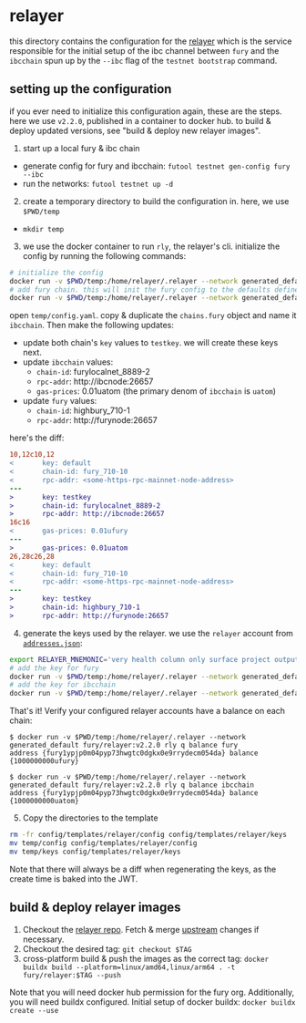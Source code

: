 # relayer

this directory contains the configuration for the [relayer](https://github.com/Kava-Labs/relayer)
which is the service responsible for the initial setup of the ibc channel between `fury` and the
`ibcchain` spun up by the `--ibc` flag of the `testnet bootstrap` command.

## setting up the configuration

if you ever need to initialize this configuration again, these are the steps.
here we use `v2.2.0`, published in a container to docker hub. to build & deploy updated versions,
see "build & deploy new relayer images".

1. start up a local fury & ibc chain
  * generate config for fury and ibcchain: `futool testnet gen-config fury --ibc`
  * run the networks: `futool testnet up -d`
2. create a temporary directory to build the configuration in. here, we use `$PWD/temp`
  * `mkdir temp`
3. we use the docker container to run `rly`, the relayer's cli. initialize the config by running the following commands:
```bash
# initialize the config
docker run -v $PWD/temp:/home/relayer/.relayer --network generated_default fury/relayer:v2.2.0 rly config init
# add fury chain. this will init the fury config to the defaults defined in https://github.com/cosmos/chain-registry
docker run -v $PWD/temp:/home/relayer/.relayer --network generated_default fury/relayer:v2.2.0 rly chains add fury
```
open `temp/config.yaml`. copy & duplicate the `chains.fury` object and name it `ibcchain`.
Then make the following updates:
* update both chain's `key` values to `testkey`. we will create these keys next.
* update `ibcchain` values:
  * `chain-id`: furylocalnet_8889-2
  * `rpc-addr`: http://ibcnode:26657
  * `gas-prices`: 0.01uatom (the primary denom of `ibcchain` is `uatom`)
* update `fury` values:
  * `chain-id`: highbury_710-1
  * `rpc-addr`: http://furynode:26657

here's the diff:
```diff
10,12c10,12
<       key: default
<       chain-id: fury_710-10
<       rpc-addr: <some-https-rpc-mainnet-node-address>
---
>       key: testkey
>       chain-id: furylocalnet_8889-2
>       rpc-addr: http://ibcnode:26657
16c16
<       gas-prices: 0.01ufury
---
>       gas-prices: 0.01uatom
26,28c26,28
<       key: default
<       chain-id: fury_710-10
<       rpc-addr: <some-https-rpc-mainnet-node-address>
---
>       key: testkey
>       chain-id: highbury_710-1
>       rpc-addr: http://furynode:26657
```
4. generate the keys used by the relayer. we use the `relayer` account from [`addresses.json`](../../common/addresses.json):
```bash
export RELAYER_MNEMONIC='very health column only surface project output absent outdoor siren reject era legend legal twelve setup roast lion rare tunnel devote style random food'
# add the key for fury
docker run -v $PWD/temp:/home/relayer/.relayer --network generated_default fury/relayer:v2.2.0 rly keys restore --coin-type 459 fury testkey "$RELAYER_MNEMONIC"
# add the key for ibcchain
docker run -v $PWD/temp:/home/relayer/.relayer --network generated_default fury/relayer:v2.2.0 rly keys restore --coin-type 459 ibcchain testkey "$RELAYER_MNEMONIC"
```

That's it! Verify your configured relayer accounts have a balance on each chain:
```
$ docker run -v $PWD/temp:/home/relayer/.relayer --network generated_default fury/relayer:v2.2.0 rly q balance fury
address {fury1ypjp0m04pyp73hwgtc0dgkx0e9rrydecm054da} balance {1000000000ufury}

$ docker run -v $PWD/temp:/home/relayer/.relayer --network generated_default fury/relayer:v2.2.0 rly q balance ibcchain
address {fury1ypjp0m04pyp73hwgtc0dgkx0e9rrydecm054da} balance {1000000000uatom}
```

5. Copy the directories to the template
```bash
rm -fr config/templates/relayer/config config/templates/relayer/keys
mv temp/config config/templates/relayer/config
mv temp/keys config/templates/relayer/keys
```
Note that there will always be a diff when regenerating the keys, as the create time is baked into the JWT.

## build & deploy relayer images

1. Checkout the [relayer repo](https://github.com/Kava-Labs/relayer).
Fetch & merge [upstream](https://github.com/cosmos/relayer) changes if necessary.
2. Checkout the desired tag: `git checkout $TAG`
3. cross-platform build & push the images as the correct tag:
`docker buildx build --platform=linux/amd64,linux/arm64 . -t fury/relayer:$TAG --push`

Note that you will need docker hub permission for the fury org. Additionally, you will need buildx
configured. Initial setup of docker buildx: `docker buildx create --use`
